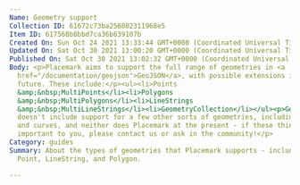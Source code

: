 ```yaml
---
Name: Geometry support
Collection ID: 61672c73ba256802311968e5
Item ID: 617560b8bbd7ca36b639107b
Created On: Sun Oct 24 2021 13:33:44 GMT+0000 (Coordinated Universal Time)
Updated On: Sat Oct 30 2021 13:00:20 GMT+0000 (Coordinated Universal Time)
Published On: Sat Oct 30 2021 13:02:32 GMT+0000 (Coordinated Universal Time)
Body: <p>Placemark aims to support the full range of geometries in <a
  href="/documentation/geojson">GeoJSON</a>, with possible extensions in the
  future. These include:</p><ul><li>Points
  &amp;&nbsp;MultiPoints</li><li>Polygons
  &amp;&nbsp;MultiPolygons</li><li>LineStrings
  &amp;&nbsp;MultiLineStrings</li><li>GeometryCollection</li></ul><p>GeoJSON
  doesn't include support for a few other sorts of geometries, including circles
  and curves, and neither does Placemark at the present - if these things are
  important to you, please contact us or ask in the community!</p>
Category: guides
Summary: About the types of geometries that Placemark supports - including
  Point, LineString, and Polygon.

---
```

